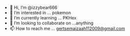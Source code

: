 - 👋 Hi, I’m @izzybear666
- 👀 I’m interested in ... pokemon
- 🌱 I’m currently learning ... PKHex
- 💞️ I’m looking to collaborate on ...anything
- 📫 How to reach me ... gertsemaizaah112009@gmail.com

<!---
izzybear666/izzybear666 is a ✨ special ✨ repository because its `README.md` (this file) appears on your GitHub profile.
You can click the Preview link to take a look at your changes.
--->
